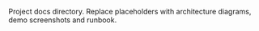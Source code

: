 Project docs directory. Replace placeholders with architecture diagrams, demo screenshots and runbook.